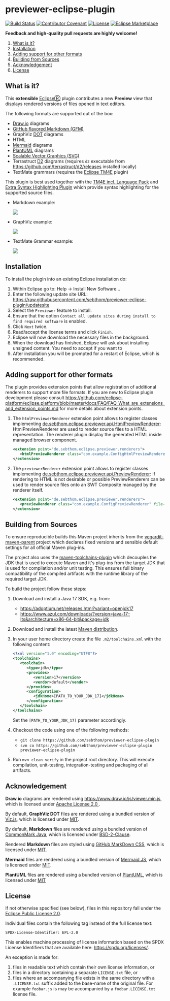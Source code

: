 # previewer-eclipse-plugin

[![Build Status](https://github.com/sebthom/previewer-eclipse-plugin/actions/workflows/build.yml/badge.svg)](https://github.com/sebthom/previewer-eclipse-plugin/actions/workflows/build.yml)
[![Contributor Covenant](https://img.shields.io/badge/Contributor%20Covenant-v2.1%20adopted-ff69b4.svg)](CODE_OF_CONDUCT.md)
[![License](https://img.shields.io/github/license/sebthom/previewer-eclipse-plugin.svg?color=blue)](LICENSE.txt)
[![Eclipse Marketplace](https://img.shields.io/eclipse-marketplace/dt/previewer-plugin?logo=eclipse&label=Downloads)](https://marketplace.eclipse.org/content/previewer-plugin)


**Feedback and high-quality pull requests are  highly welcome!**

1. [What is it?](#what-is-it)
1. [Installation](#installation)
1. [Adding support for other formats](#extending)
1. [Building from Sources](#building)
1. [Acknowledgement](#acknowledgement)
1. [License](#license)


## <a name="what-is-it"></a>What is it?

This **extensible** [EclipseⓇ](https://eclipse.org) plugin contributes a new **Preview** view that displays rendered versions of files
opened in text editors.

The following formats are supported out of the box:
- [Draw.io](https://www.drawio.com/) diagrams
- [GitHub flavored Markdown (GFM)](https://github.github.com/gfm/)
- GraphViz [DOT](https://graphviz.org/doc/info/lang.html) diagrams
- HTML
- [Mermaid](https://mermaid.js.org/) diagrams
- [PlantUML](https://plantuml.com/) diagrams
- [Scalable Vector Graphics (SVG)](https://en.wikipedia.org/wiki/SVG)
- Terrastruct [D2](https://d2lang.com/) diagrams (requires `d2` executable from https://github.com/terrastruct/d2/releases installed locally)
- TextMate grammars (requires the [Eclipse TM4E](https://github.com/eclipse-tm4e/tm4e) plugin)

This plugin is best used together with the [TM4E incl. Language Pack](https://github.com/eclipse/tm4e)
and [Extra Syntax Highlighting Plugin](https://github.com/sebthom/extra-syntax-highlighting-eclipse-plugin)
which provide syntax highlighting for the supported source files.

- Markdown example:

  ![](src/site/img/screen_markdown.png)

- GraphViz example:

  ![](src/site/img/screen_graphviz.png)

- TextMate Grammar example:

  ![](src/site/img/screen_textmate.png)


## <a name="installation"></a>Installation

To install the plugin into an existing Eclipse installation do:
1. Within Eclipse go to: Help -> Install New Software...
1. Enter the following update site URL: https://raw.githubusercontent.com/sebthom/previewer-eclipse-plugin/updatesite
1. Select the `Previewer` feature to install.
1. Ensure that the option `Contact all update sites during install to find required software` is enabled.
1. Click `Next` twice.
1. Read/accept the license terms and click `Finish`.
1. Eclipse will now download the necessary files in the background.
1. When the download has finished, Eclipse will ask about installing unsigned content. You need to accept if you want to
1. After installation you will be prompted for a restart of Eclipse, which is recommended.


## <a id="extending"></a>Adding support for other formats

The plugin provides extension points that allow registration of additional renderers to support more file formats.
If you are new to Eclipse plugin development please consult https://github.com/eclipse-platform/eclipse.platform/blob/master/docs/FAQ/FAQ_What_are_extensions_and_extension_points.md
for more details about extension points.

1. The `htmlPreviewerRenderer` extension point allows to register classes implementing [de.sebthom.eclipse.previewer.api.HtmlPreviewRenderer](plugin/src/main/java/de/sebthom/eclipse/previewer/api/HtmlPreviewRenderer.java):
   HtmlPreviewRenderer are used to render source files to a HTML representation. The renderer plugin display the generated HTML inside managed browser component.
   ```xml
   <extension point="de.sebthom.eclipse.previewer.renderers">
      <htmlPreviewRenderer class="com.example.ConfigHtmlPreviewRenderer" file-extensions="cfg,ini" file-pattern="**/.cfg/_config_rc" file-names="CONFIG_RC" />
   </extension>
   ```

1. The `previewerRenderer` extension point allows to register classes implementing [de.sebthom.eclipse.previewer.api.PreviewRenderer](plugin/src/main/java/de/sebthom/eclipse/previewer/api/PreviewRenderer.java):
   If rendering to HTML is not desirable or possible PreviewRenderers can be used to render source files onto an SWT Composite managed by the renderer itself.
   ```xml
   <extension point="de.sebthom.eclipse.previewer.renderers">
      <previewRenderer class="com.example.ConfigPreviewRenderer" file-extensions="cfg,ini" file-pattern="**/.cfg/_config_rc" file-names="CONFIG_RC" />
   </extension>
   ```

## <a id="building"></a>Building from Sources

To ensure reproducible builds this Maven project inherits from the [vegardit-maven-parent](https://github.com/vegardit/vegardit-maven-parent)
project which declares fixed versions and sensible default settings for all official Maven plug-ins.

The project also uses the [maven-toolchains-plugin](http://maven.apache.org/plugins/maven-toolchains-plugin/) which decouples the JDK that is
used to execute Maven and it's plug-ins from the target JDK that is used for compilation and/or unit testing. This ensures full binary
compatibility of the compiled artifacts with the runtime library of the required target JDK.

To build the project follow these steps:

1. Download and install a Java 17 SDK, e.g. from:
   - https://adoptium.net/releases.html?variant=openjdk17
   - https://www.azul.com/downloads/?version=java-17-lts&architecture=x86-64-bit&package=jdk

1. Download and install the latest [Maven distribution](https://maven.apache.org/download.cgi).

1. In your user home directory create the file `.m2/toolchains.xml` with the following content:

   ```xml
   <?xml version="1.0" encoding="UTF8"?>
   <toolchains>
      <toolchain>
         <type>jdk</type>
         <provides>
            <version>17</version>
            <vendor>default</vendor>
         </provides>
         <configuration>
            <jdkHome>[PATH_TO_YOUR_JDK_17]</jdkHome>
         </configuration>
      </toolchain>
   </toolchains>
   ```

   Set the `[PATH_TO_YOUR_JDK_17]` parameter accordingly.

1. Checkout the code using one of the following methods:

    - `git clone https://github.com/sebthom/previewer-eclipse-plugin`
    - `svn co https://github.com/sebthom/previewer-eclipse-plugin previewer-eclipse-plugin`

1. Run `mvn clean verify` in the project root directory. This will execute compilation, unit-testing, integration-testing and
   packaging of all artifacts.


## <a name="acknowledgement"></a>Acknowledgement

**Draw.io** diagrams are rendered using https://www.draw.io/js/viewer.min.js, which is licensed under [Apache License 2.0 ](https://github.com/jgraph/drawio/blob/dev/LICENSE).

By default, **GraphViz DOT** files are rendered using a bundled version of [Viz.js](https://github.com/mdaines/viz-js), which is licensed under [MIT](https://github.com/mdaines/viz-js/blob/v3/LICENSE).

By default, **Markdown** files are rendered using a bundled version of [CommonMark Java](https://github.com/commonmark/commonmark-java), which is licensed under [BSD-2-Clause](https://github.com/commonmark/commonmark-java/blob/main/LICENSE.txt).

Rendered **Markdown** files are styled using [GitHub MarkDown CSS](https://github.com/sindresorhus/github-markdown-css/), which is licensed under [MIT](https://github.com/sindresorhus/github-markdown-css/blob/main/license).

**Mermaid** files are rendered using a bundled version of [Mermaid JS](https://github.com/mermaid-js/mermaid), which is licensed under [MIT](https://github.com/mermaid-js/mermaid/blob/develop/LICENSE).

**PlantUML** files are rendered using a bundled version of [PlantUML](https://github.com/plantuml/plantuml/), which is licensed under [MIT](https://github.com/plantuml/plantuml/blob/master/plantuml-mit/mit-license.txt)


## <a name="license"></a>License

If not otherwise specified (see below), files in this repository fall under the [Eclipse Public License 2.0](LICENSE.txt).

Individual files contain the following tag instead of the full license text:
```
SPDX-License-Identifier: EPL-2.0
```

This enables machine processing of license information based on the SPDX License Identifiers that are available here: https://spdx.org/licenses/.

An exception is made for:
1. files in readable text which contain their own license information, or
2. files in a directory containing a separate `LICENSE.txt` file, or
3. files where an accompanying file exists in the same directory with a `.LICENSE.txt` suffix added to the base-name of the original file.
   For example `foobar.js` is may be accompanied by a `foobar.LICENSE.txt` license file.
